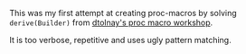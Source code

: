 This was my first attempt at creating proc-macros by solving `derive(Builder)` from [dtolnay's proc macro workshop](https://github.com/dtolnay/proc-macro-workshop/tree/master/builder). 

It is too verbose, repetitive and uses ugly pattern matching.
